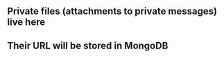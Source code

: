 ## Private files (attachments to private messages) live here

## Their URL will be stored in MongoDB

